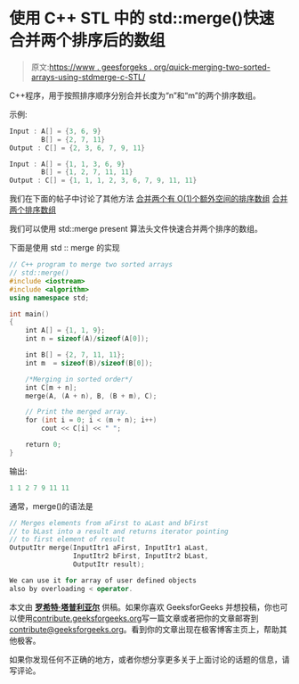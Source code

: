 # 使用 C++ STL 中的 std::merge()快速合并两个排序后的数组

> 原文:[https://www . geesforgeks . org/quick-merging-two-sorted-arrays-using-stdmerge-c-STL/](https://www.geeksforgeeks.org/quickly-merging-two-sorted-arrays-using-stdmerge-c-stl/)

C++程序，用于按照排序顺序分别合并长度为“n”和“m”的两个排序数组。

示例:

```cpp
Input : A[] = {3, 6, 9}
        B[] = {2, 7, 11}
Output : C[] = {2, 3, 6, 7, 9, 11}

Input : A[] = {1, 1, 3, 6, 9}
        B[] = {1, 2, 7, 11, 11}
Output : C[] = {1, 1, 1, 2, 3, 6, 7, 9, 11, 11}

```

我们在下面的帖子中讨论了其他方法
[合并两个有 O(1)个额外空间的排序数组](https://www.geeksforgeeks.org/merge-two-sorted-arrays-o1-extra-space/)
[合并两个排序数组](https://www.geeksforgeeks.org/merge-two-sorted-arrays/)

我们可以使用 std::merge present 算法头文件快速合并两个排序的数组。

下面是使用 std :: merge 的实现

```cpp
// C++ program to merge two sorted arrays
// std::merge()
#include <iostream>
#include <algorithm>
using namespace std;

int main()
{
    int A[] = {1, 1, 9};
    int n = sizeof(A)/sizeof(A[0]);

    int B[] = {2, 7, 11, 11};
    int m  = sizeof(B)/sizeof(B[0]);

    /*Merging in sorted order*/
    int C[m + n];
    merge(A, (A + n), B, (B + m), C);

    // Print the merged array.
    for (int i = 0; i < (m + n); i++)
        cout << C[i] << " ";

    return 0;
}
```

输出:

```cpp
1 1 2 7 9 11 11 

```

通常，merge()的语法是

```cpp
// Merges elements from aFirst to aLast and bFirst
// to bLast into a result and returns iterator pointing
// to first element of result
OutputItr merge(InputItr1 aFirst, InputItr1 aLast,
                InputItr2 bFirst, InputItr2 bLast,
                OutputItr result);

We can use it for array of user defined objects
also by overloading < operator.

```

本文由 **[罗希特·塔普利亚尔](https://www.linkedin.com/in/rohit-thapliyal-515b5913a/)** 供稿。如果你喜欢 GeeksforGeeks 并想投稿，你也可以使用[contribute.geeksforgeeks.org](http://www.contribute.geeksforgeeks.org)写一篇文章或者把你的文章邮寄到 contribute@geeksforgeeks.org。看到你的文章出现在极客博客主页上，帮助其他极客。

如果你发现任何不正确的地方，或者你想分享更多关于上面讨论的话题的信息，请写评论。